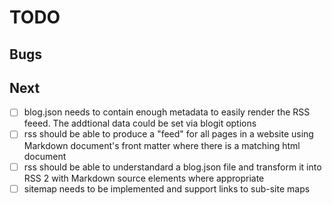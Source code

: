 TODO
====


Bugs
----


Next
----

- [ ] blog.json needs to contain enough metadata to easily render the RSS feeed. The addtional data could be set via blogit options
- [ ] rss should be able to produce a "feed" for all pages in a website using Markdown document's front matter where there is a matching html document
- [ ] rss should be able to understandard a blog.json file and transform it into RSS 2 with Markdown source elements where appropriate
- [ ] sitemap needs to be implemented and support links to sub-site maps
